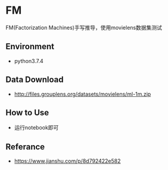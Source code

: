 # FM
FM(Factorization Machines)手写推导，使用movielens数据集测试

## Environment
- python3.7.4

## Data Download
- http://files.grouplens.org/datasets/movielens/ml-1m.zip 

## How to Use
-  运行notebook即可

## Referance 
- https://www.jianshu.com/p/8d792422e582
